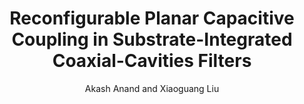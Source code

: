 ---
type: article
title: Reconfigurable Planar Capacitive Coupling in Substrate-Integrated Coaxial-Cavities Filters
author: Akash Anand and Xiaoguang Liu
journal: IEEE Transactions on Microwave Theory and Techniques
volume:
number:
year: 2016
month: 
doi: 
pages:
publisher:
booktitle: 
note: Accepted
sort_key: 201612
bib_key: aanand2016a
topic: tunable-filter
---